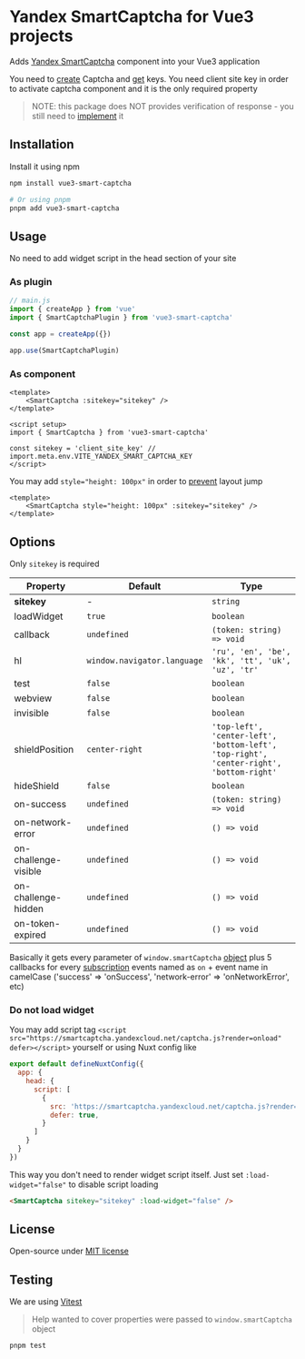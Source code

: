 # Yandex SmartCaptcha for Vue3 projects

Adds [Yandex SmartCaptcha](https://cloud.yandex.ru/docs/smartcaptcha/) component into your Vue3 application

You need to [create](https://cloud.yandex.ru/docs/smartcaptcha/operations/create-captcha) Captcha and [get](https://cloud.yandex.ru/docs/smartcaptcha/operations/get-keys) keys. You need client site key in order to activate captcha component and it is the only required property 

> NOTE: this package does NOT provides verification of response - you still need to [implement](https://cloud.yandex.ru/docs/smartcaptcha/concepts/validation) it 

## Installation

Install it using npm

```sh
npm install vue3-smart-captcha

# Or using pnpm
pnpm add vue3-smart-captcha
```

## Usage

No need to add widget script in the head section of your site

### As plugin

```js
// main.js
import { createApp } from 'vue'
import { SmartCaptchaPlugin } from 'vue3-smart-captcha'

const app = createApp({})

app.use(SmartCaptchaPlugin)
```

### As component

```vue
<template>
    <SmartCaptcha :sitekey="sitekey" />
</template>

<script setup>
import { SmartCaptcha } from 'vue3-smart-captcha'

const sitekey = 'client_site_key' // import.meta.env.VITE_YANDEX_SMART_CAPTCHA_KEY
</script>
```

You may add `style="height: 100px"` in order to [prevent](https://cloud.yandex.ru/docs/smartcaptcha/operations/advanced-method) layout jump

```vue
<template>
    <SmartCaptcha style="height: 100px" :sitekey="sitekey" />
</template>
```

## Options

Only `sitekey` is required

| Property             | Default                     | Type                                                                                         |
|----------------------|-----------------------------|----------------------------------------------------------------------------------------------|
| **sitekey**          |  -                          | `string`                                                                                     |
| loadWidget           | `true`                      | `boolean`                                                                    |
| callback             | `undefined`                 | `(token: string) => void`                                                                    |
| hl                   | `window.navigator.language` | `'ru', 'en', 'be', 'kk', 'tt', 'uk', 'uz', 'tr'`                                             |
| test                 | `false`                     | `boolean`                                                                                    |
| webview              | `false`                     | `boolean`                                                                                    |
| invisible            | `false`                     | `boolean`                                                                                    |
| shieldPosition       | `center-right`              | `'top-left', 'center-left', 'bottom-left', 'top-right', 'center-right', 'bottom-right'`      | 
| hideShield           | `false`                     | `boolean`                                                                                    |
| on-success           | `undefined`                 | `(token: string) => void`                                                                    |
| on-network-error     | `undefined`                 | `() => void`                                                                                 |
| on-challenge-visible | `undefined`                 | `() => void`                                                                                 |
| on-challenge-hidden  | `undefined`                 | `() => void`                                                                                 |
| on-token-expired     | `undefined`                 | `() => void`                                                                                 |

Basically it gets every parameter of `window.smartCaptcha` [object](https://cloud.yandex.ru/docs/smartcaptcha/concepts/widget-methods#methods) plus 5 callbacks for every [subscription](https://cloud.yandex.ru/docs/smartcaptcha/concepts/widget-methods#subscribe) events named as `on` + event name in camelCase ('success' => 'onSuccess', 'network-error' => 'onNetworkError', etc)

### Do not load widget

You may add script tag `<script src="https://smartcaptcha.yandexcloud.net/captcha.js?render=onload" defer></script>` yourself or using Nuxt config like

```js
export default defineNuxtConfig({
  app: {
    head: {
      script: [
        {
          src: 'https://smartcaptcha.yandexcloud.net/captcha.js?render=onload',
          defer: true,
        }
      ]
    }
  }
})
```

This way you don't need to render widget script itself. Just set `:load-widget="false"` to disable script loading

```html
<SmartCaptcha sitekey="sitekey" :load-widget="false" />
```

## License

Open-source under [MIT license](LICENSE)

## Testing

We are using [Vitest](https://vitest.dev/guide/)

> Help wanted to cover properties were passed to `window.smartCaptcha` object

```sh
pnpm test
```
